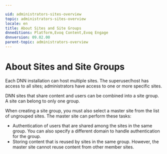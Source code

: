 ```yaml
---

uid: administrators-sites-overview
topic: administrators-sites-overview
locale: en
title: About Sites and Site Groups
dnneditions: Platform,Evoq Content,Evoq Engage
dnnversion: 09.02.00
parent-topic: administrators-overview
---
```


# About Sites and Site Groups

Each DNN installation can host multiple sites. The superuser/host has access to all sites; administrators have access to one or more specific sites.

DNN sites that share content and users can be combined into a site group. A site can belong to only one group.

When creating a site group, you must also select a master site from the list of ungrouped sites. The master site can perform these tasks:

*   Authentication of users that are shared among the sites in the same group. You can also specify a different domain to handle authentication for the group.
*   Storing content that is reused by sites in the same group. However, the master site cannot reuse content from other member sites.